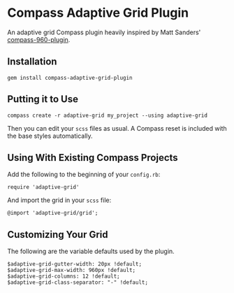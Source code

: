 # Compass Adaptive Grid Plugin

An adaptive grid Compass plugin heavily inspired by Matt Sanders' [compass-960-plugin](http://raw.github.com/nextmat/compass-960-plugin).

## Installation

    gem install compass-adaptive-grid-plugin

## Putting it to Use

    compass create -r adaptive-grid my_project --using adaptive-grid

Then you can edit your `scss` files as usual. A Compass reset is included with the base styles automatically.

## Using With Existing Compass Projects

Add the following to the beginning of your `config.rb`:

    require 'adaptive-grid'

And import the grid in your `scss` file:

    @import 'adaptive-grid/grid';

## Customizing Your Grid

The following are the variable defaults used by the plugin.

    $adaptive-grid-gutter-width: 20px !default;
    $adaptive-grid-max-width: 960px !default;
    $adaptive-grid-columns: 12 !default;
    $adaptive-grid-class-separator: "-" !default;
